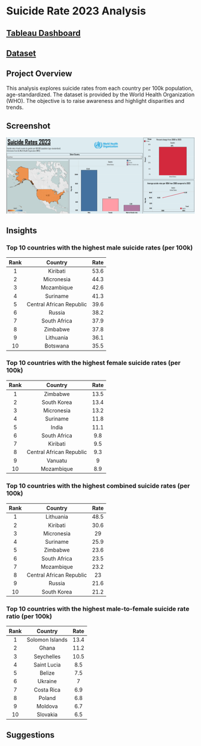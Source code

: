 # Suicide Rate 2023 Analysis

## [Tableau Dashboard](https://public.tableau.com/shared/B728QY66Z?:display_count=n&:origin=viz_share_link)
## [**Dataset**](https://github.com/Neel-517/Suicide_Rate_2023_Analysis/blob/94cb9b6aa4f606ce0e0361b51742ea12df98c2c7/world_suicide_rate_2023.csv)

## **Project Overview**
This analysis explores suicide rates from each country per 100k population, age-standardized. The dataset is provided by the World Health Organization (WHO). The objective is to raise awareness and highlight disparities and trends.

## **Screenshot**
![image alt](https://github.com/Neel-517/Suicide_Rate_2023_Analysis/blob/0e8f4d26bf9d2fd2740c773c3c065d585d84a336/Screenshot/Dashbroad.png)

## **Insights**
### **Top 10 countries with the highest male suicide rates (per 100k)** 
Rank | Country| Rate 
:---:|:---:|:---:
1 | Kiribati | 53.6
2 |Micronesia | 44.3
3 |Mozambique | 42.6
4 | Suriname | 41.3
5 | Central African Republic | 39.6
6 | Russia | 38.2
7 | South Africa | 37.9
8 | Zimbabwe | 37.8
9 | Lithuania | 36.1
10 | Botswana | 35.5

### **Top 10 countries with the highest female suicide rates (per 100k)** 
Rank | Country| Rate 
:---:|:---:|:---:
1 | Zimbabwe | 13.5
2 | South Korea | 13.4
3 | Micronesia | 13.2
4 | Suriname | 11.8
5 | India | 11.1
6 |South Africa | 9.8
7 | Kiribati | 9.5
8 | Central African Republic | 9.3
9 | Vanuatu | 9
10 | Mozambique | 8.9

### **Top 10 countries with the highest combined suicide rates (per 100k)** 
Rank | Country| Rate 
:---:|:---:|:---:
1 | Lithuania | 48.5
2 | Kiribati | 30.6
3 | Micronesia | 29
4 | Suriname | 25.9
5 | Zimbabwe | 23.6
6 | South Africa | 23.5
7 | Mozambique | 23.2
8 | Central African Republic | 23
9 | Russia | 21.6
10 | South Korea |21.2

### **Top 10 countries with the highest male-to-female suicide rate ratio (per 100k)** 
Rank | Country| Rate 
:---:|:---:|:---:
1 | Solomon Islands | 13.4
2 | Ghana | 11.2
3 | Seychelles | 10.5
4 | Saint Lucia | 8.5
5 | Belize | 7.5
6 | Ukraine | 7
7 | Costa Rica | 6.9
8 | Poland | 6.8
9 | Moldova | 6.7
10 | Slovakia | 6.5

## **Suggestions**
